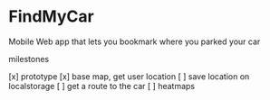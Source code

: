 FindMyCar
=========

Mobile Web app that lets you bookmark where you parked your car

milestones

[x] prototype
[x] base map, get user location
[ ] save location on localstorage
[ ] get a route to the car
[ ] heatmaps

